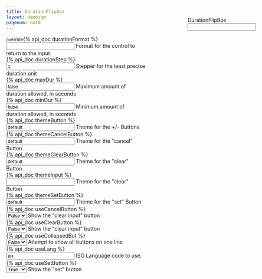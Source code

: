 ```yaml
---
title: DurationFlipBox
layout: demojqm
pagenum: not0
---
```




<div class="row">
<div class="col-sm-8" style="width: 75%">

<div class="ui-field-contain row">
	<div class="col-xs-3"><label><small>override</small>{% api_doc durationFormat %}</label></div>
	<div class="col-xs-9">
		<input class="form-control demopick" data-link="db" data-opt="overrideDurationFormat" value=''>
		<span class="help-block">Format for the control to return to the input</span>
	</div>
</div>

<div class="ui-field-contain row">
	<div class="col-xs-3"><label>{% api_doc durationStep %}</label></div>
	<div class="col-xs-9">
		<input class="form-control demopick" data-link="db" data-opt="durationStep" value='1'>
		<span class="help-block">Stepper for the least precise duration unit</span>
	</div>
</div>

<div class="ui-field-contain row">
	<div class="col-xs-3"><label>{% api_doc maxDur %}</label></div>
	<div class="col-xs-9">
		<input class="form-control demopick" data-link="db" data-opt="maxDur" value='false'>
		<span class="help-block">Maximum amount of duration allowed, in seconds</span>
	</div>
</div>

<div class="ui-field-contain row">
	<div class="col-xs-3"><label>{% api_doc minDur %}</label></div>
	<div class="col-xs-9">
		<input class="form-control demopick" data-link="db" data-opt="minDur" value='false'>
		<span class="help-block">Minimum amount of duration allowed, in seconds</span>
	</div>
</div>

<div class="ui-field-contain row">
	<div class="col-xs-3"><label>{% api_doc themeButton %}</label></div>
	<div class="col-xs-9">
		<input class="form-control demopick" data-link="db" data-opt="themeButton" value='default'>
		<span class="help-block">Theme for the +/- Buttons</span>
	</div>
</div>

<div class="ui-field-contain row">
	<div class="col-xs-3"><label>{% api_doc themeCancelButton %}</label></div>
	<div class="col-xs-9">
		<input class="form-control demopick" data-link="db" data-opt="themeCancelButton" value='default'>
		<span class="help-block">Theme for the "cancel" Button</span>
	</div>
</div>

<div class="ui-field-contain row">
	<div class="col-xs-3"><label>{% api_doc themeClearButton %}</label></div>
	<div class="col-xs-9">
		<input class="form-control demopick" data-link="db" data-opt="themeClearButton" value='default'>
		<span class="help-block">Theme for the "clear" Button</span>
	</div>
</div>

<div class="ui-field-contain row">
	<div class="col-xs-3"><label>{% api_doc themeInput %}</label></div>
	<div class="col-xs-9">
		<input class="form-control demopick" data-link="db" data-opt="themeInput" value=''>
		<span class="help-block">Theme for the "clear" Button</span>
	</div>
</div>

<div class="ui-field-contain row">
	<div class="col-xs-3"><label>{% api_doc themeSetButton %}</label></div>
	<div class="col-xs-9">
		<input class="form-control demopick" data-link="db" data-opt="themeSetButton" value='default'>
		<span class="help-block">Theme for the "set" Button</span>
	</div>
</div>

<div class="ui-field-contain row">
	<div class="col-xs-3"><label>{% api_doc useCancelButton %}</label></div>
	<div class="col-xs-9">
		<select class="form-control demopick" data-link="db" data-opt="useCancelButton">
			<option value="false">False</option>
			<option value="true">True</option>
		</select>
		<span class="help-block">Show the "clear input" button</span>
	</div>
</div>

<div class="ui-field-contain row">
	<div class="col-xs-3"><label>{% api_doc useClearButton %}</label></div>
	<div class="col-xs-9">
		<select class="form-control demopick" data-link="db" data-opt="useClearButton">
			<option value="false">False</option>
			<option value="true">True</option>
		</select>
		<span class="help-block">Show the "clear input" button</span>
	</div>
</div>

<div class="ui-field-contain row">
	<div class="col-xs-3"><label>{% api_doc useCollapsedBut %}</label></div>
	<div class="col-xs-9">
		<select class="form-control demopick" data-link="db" data-opt="useCollapsedBut">
			<option value="false">False</option>
			<option value="true">True</option>
		</select>
		<span class="help-block">Attempt to show all buttons on one line</span>
	</div>
</div>

<div class="ui-field-contain row">
	<div class="col-xs-3"><label>{% api_doc useLang %}</label></div>
	<div class="col-xs-9">
		<input class="form-control demopick" data-link="db" data-opt="useLang" value='en'>
		<span class="help-block">ISO Language code to use.</span>
	</div>
</div>

<div class="ui-field-contain row">
	<div class="col-xs-3"><label>{% api_doc useSetButton %}</label></div>
	<div class="col-xs-9">
		<select class="form-control demopick" data-link="db" data-opt="useSetButton">
			<option value="false">False</option>
			<option value="true" selected="selected">True</option>
		</select>
		<span class="help-block">Show the "set" button</span>
	</div>
</div>



</div>
<div class="col-sm-4" style="position:fixed; right:0; width:25%; top:100px">

<div class="ui-field-contain">
<label for="db">DurationFlipBox</label>
<input class="form-control" id="db" type="text" data-role="datebox" data-options='{"mode":"durationflipbox","useInline":true,"useInlineAlign":"center"}'>
</div>
</div>